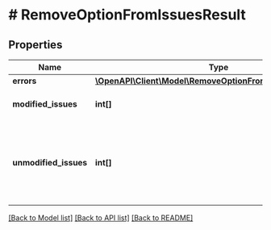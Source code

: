 # # RemoveOptionFromIssuesResult

## Properties

Name | Type | Description | Notes
------------ | ------------- | ------------- | -------------
**errors** | [**\OpenAPI\Client\Model\RemoveOptionFromIssuesResultErrors**](RemoveOptionFromIssuesResultErrors.md) |  | [optional]
**modified_issues** | **int[]** | The IDs of the modified issues. | [optional]
**unmodified_issues** | **int[]** | The IDs of the unchanged issues, those issues where errors prevent modification. | [optional]

[[Back to Model list]](../../README.md#models) [[Back to API list]](../../README.md#endpoints) [[Back to README]](../../README.md)
